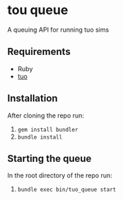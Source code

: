 # tou queue

A queuing API for running tuo sims

## Requirements
* Ruby
* [tuo](https://sf.net/p/tyrant-unleashed-optimizer)

## Installation

After cloning the repo run:

1. `gem install bundler`
2. `bundle install`

## Starting the queue

In the root directory of the repo run:

1. `bundle exec bin/tuo_queue start`
